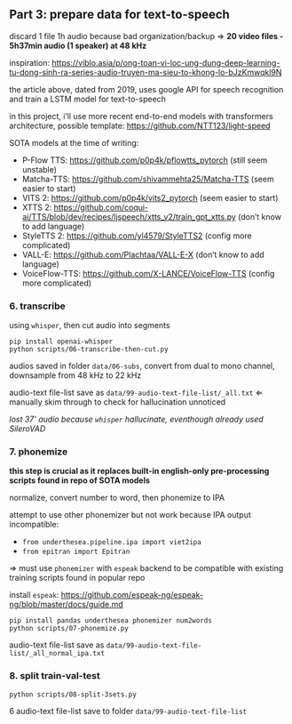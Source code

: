 ## Part 3: prepare data for text-to-speech

discard 1 file 1h audio because bad organization/backup ⇒ **20 video files - 5h37min audio (1 speaker) at 48 kHz**

inspiration: https://viblo.asia/p/ong-toan-vi-loc-ung-dung-deep-learning-tu-dong-sinh-ra-series-audio-truyen-ma-sieu-to-khong-lo-bJzKmwqkl9N

the article above, dated from 2019, uses google API for speech recognition and train a LSTM model for text-to-speech

in this project, i’ll use more recent end-to-end models with transformers architecture, possible template: https://github.com/NTT123/light-speed

SOTA models at the time of writing:
- P-Flow TTS: https://github.com/p0p4k/pflowtts_pytorch (still seem unstable)
- Matcha-TTS: https://github.com/shivammehta25/Matcha-TTS (seem easier to start)
- VITS 2: https://github.com/p0p4k/vits2_pytorch (seem easier to start)
- XTTS 2: https://github.com/coqui-ai/TTS/blob/dev/recipes/ljspeech/xtts_v2/train_gpt_xtts.py (don’t know to add language)
- StyleTTS 2: https://github.com/yl4579/StyleTTS2 (config more complicated)
- VALL-E: https://github.com/Plachtaa/VALL-E-X (don’t know to add language)
- VoiceFlow-TTS: https://github.com/X-LANCE/VoiceFlow-TTS (config more complicated)

### 6. transcribe

using `whisper`, then cut audio into segments
```
pip install openai-whisper
python scripts/06-transcribe-then-cut.py
```
audios saved in folder `data/06-subs`, convert from dual to mono channel, downsample from 48 kHz to 22 kHz

audio-text file-list save as `data/99-audio-text-file-list/_all.txt` ⇐ manually skim through to check for hallucination unnoticed

*lost 37’ audio because `whisper` hallucinate, eventhough already used SileroVAD*

### 7. phonemize

**this step is crucial as it replaces built-in english-only pre-processing scripts found in repo of SOTA models**

normalize, convert number to word, then phonemize to IPA

attempt to use other phonemizer but not work because IPA output incompatible:
- `from underthesea.pipeline.ipa import viet2ipa`
- `from epitran import Epitran`

⇒ must use `phonemizer` with `espeak` backend to be compatible with existing training scripts found in popular repo

install `espeak`: https://github.com/espeak-ng/espeak-ng/blob/master/docs/guide.md
```
pip install pandas underthesea phonemizer num2words
python scripts/07-phonemize.py
```
audio-text file-list save as `data/99-audio-text-file-list/_all_normal_ipa.txt`

### 8. split train-val-test

`python scripts/08-split-3sets.py`

6 audio-text file-list save to folder `data/99-audio-text-file-list`
